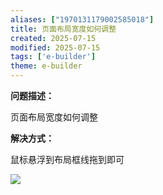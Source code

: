 ```yaml
---
aliases: ["1970131179002585018"]
title: 页面布局宽度如何调整
created: 2025-07-15
modified: 2025-07-15
tags: ['e-builder']
theme: e-builder
---
```


**问题描述：**

页面布局宽度如何调整

**解决方式：**

鼠标悬浮到布局框线拖到即可

**![](447ad66a9cd845882001bcec24cebfed.jpg)**